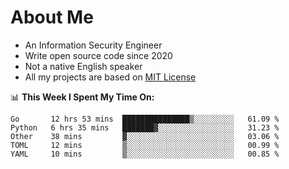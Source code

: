 # About Me

- An Information Security Engineer
- Write open source code since 2020
- Not a native English speaker
- All my projects are based on [MIT License](https://opensource.org/licenses/MIT)

📊 **This Week I Spent My Time On:**
<!--START_SECTION:waka-->
```text
Go       12 hrs 53 mins  ███████████████▒░░░░░░░░░   61.09 % 
Python   6 hrs 35 mins   ███████▓░░░░░░░░░░░░░░░░░   31.23 % 
Other    38 mins         ▓░░░░░░░░░░░░░░░░░░░░░░░░   03.06 % 
TOML     12 mins         ▒░░░░░░░░░░░░░░░░░░░░░░░░   00.99 % 
YAML     10 mins         ▒░░░░░░░░░░░░░░░░░░░░░░░░   00.85 % 
```
<!--END_SECTION:waka-->

